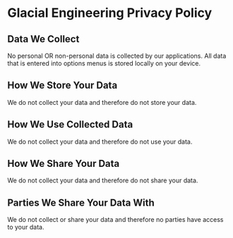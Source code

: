 # Glacial Engineering Privacy Policy

## Data We Collect

No personal OR non-personal data is collected by our applications.  All data that is entered into options menus is stored locally on your device.

## How We Store Your Data

We do not collect your data and therefore do not store your data.

## How We Use Collected Data

We do not collect your data and therefore do not use your data.

## How We Share Your Data

We do not collect your data and therefore do not share your data.

## Parties We Share Your Data With

We do not collect or share your data and therefore no parties have access to your data.
